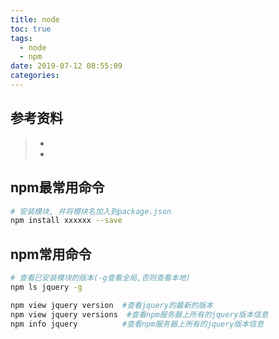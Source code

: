```yaml
---
title: node
toc: true
tags:
  - node
  - npm
date: 2019-07-12 08:55:09
categories:
---
```






## 参考资料
> - []()
> - []()




## npm最常用命令

```bash
# 安装模块, 并将模块名加入到package.json
npm install xxxxxx --save
```



## npm常用命令

```bash
# 查看已安装模块的版本(-g查看全局,否则查看本地)
npm ls jquery -g

npm view jquery version  #查看jquery的最新的版本
npm view jquery versions  #查看npm服务器上所有的jquery版本信息
npm info jquery          #查看npm服务器上所有的jquery版本信息
```





